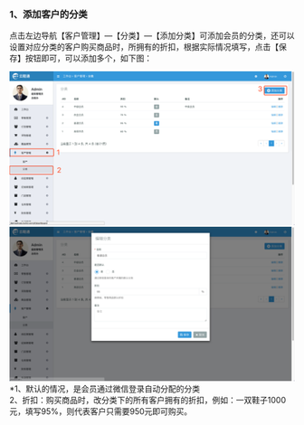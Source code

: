 ### 1、添加客户的分类

点击左边导航【客户管理】—【分类】—【添加分类】可添加会员的分类，还可以设置对应分类的客户购买商品时，所拥有的折扣，根据实际情况填写，点击【保存】按钮即可，可以添加多个，如下图：

![](/assets/khgl-fl-1.png)![](/assets/khgl-fl-2.png)\*1、默认的情况，是会员通过微信登录自动分配的分类  
  2、折扣：购买商品时，改分类下的所有客户拥有的折扣，例如：一双鞋子1000元，填写95%，则代表客户只需要950元即可购买。

